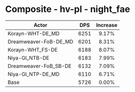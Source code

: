 # Composite - hv-pl - night_fae
| Actor | DPS | Increase |
|---|:---:|:---:|
|Korayn-WHT-DE_MD|6251|9.17%|
|Dreamweaver-FoB-DE_MD|6201|8.31%|
|Korayn-WHT_FS-DE|6188|8.07%|
|Niya-GI_NTB-DE|6183|7.99%|
|Dreamweaver-FoB_SB-DE|6132|7.09%|
|Niya-GI_NTP-DE_MD|6110|6.71%|
|Base|5726|0.00%|
